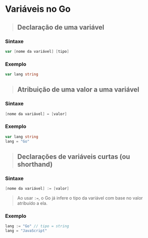 # Variáveis no Go

> ## **Declaração de uma variável**

### **Sintaxe**

```go
var [nome da variável] [tipo]
```

### **Exemplo**

```go
var lang string
```

> ## Atribuição de uma valor a uma variável

### **Sintaxe**

```go
[nome da variável] = [valor]
```

### **Exemplo**

```go
var lang string
lang = "Go"
```

> ## **Declarações de variáveis curtas (ou shorthand)**

### **Sintaxe**

```go
[nome da variável] := [valor]
```

> Ao usar `:=`, o Go já infere o tipo da variável com base no valor atribuído a ela.

### **Exemplo**

```go
lang := "Go" // tipo = string
lang = "JavaScript"
```
